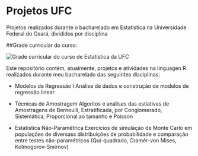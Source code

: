# Projetos UFC
Projetos realizados durante o bacharelado em Estatística na Universidade Federal do Ceará, divididos por disciplina

##Grade curricular do curso:

![Grade curricular do curso de Estatística da UFC](https://dema.ufc.br/wp-content/uploads/2017/09/fluxograma-estatistica.png "Grade curricular do curso de Estatística da UFC")

Este repositório contém, atualmente, projetos e atividades na linguagen R realizados durante meu bacharelado das seguintes disciplinas:

- Modelos de Regressão I
  Análise de dados e construção de modelos de regressão linear
  
- Técnicas de Amostragem
  Algoritos e análises das estiativas de Amostragens de Bernoulli, Estratificada, por Conglomerado, Sistemática, Proporcional ao tamanho e Poisson
  
- Estatística Não-Paramétrica
  Exercícios de simulação de Monte Carlo em populações de diversass distribuições de probabilidade e comparação entre testes não-paramétricos (Qui-quadrado, Cramér-von Mises, Kolmogorov-Smirnov)









